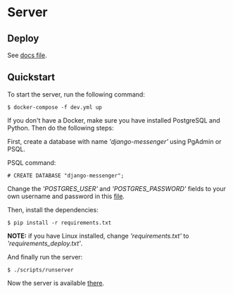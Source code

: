 # Server

## Deploy

See [docs file](docs/Deploy.md).

## Quickstart

To start the server, run the following command:

```shell
$ docker-compose -f dev.yml up
```

If you don't have a Docker, make sure you have installed PostgreSQL and Python. Then do the following steps:

First, create a database with name *'django-messenger'* using PgAdmin or PSQL.

PSQL command:

```
# CREATE DATABASE "django-messenger";
```

Change the *'POSTGRES_USER'* and *'POSTGRES_PASSWORD'* fields to your own username and password in
this [file](env/local.env).

Then, install the dependencies:

```shell
$ pip install -r requirements.txt
```

**NOTE:** if you have Linux installed, change *'requirements.txt'* to *'requirements_deploy.txt'*.

And finally run the server:

```shell
$ ./scripts/runserver
```

Now the server is available [there](http://localhost:8000/).
